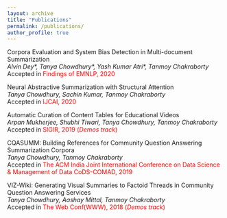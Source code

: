 ```yaml
---
layout: archive
title: "Publications"
permalink: /publications/
author_profile: true
---
```

Corpora Evaluation and System Bias Detection in Multi-document Summarization \
*Alvin Dey\*, Tanya Chowdhury\*, Yash Kumar Atri\*, Tanmoy Chakraborty*\
Accepted in <span style="color:red">Findings of EMNLP, 2020</span>

Neural Abstractive Summarization with Structural Attention\
*Tanya Chowdhury, Sachin Kumar, Tanmoy Chakraborty*\
Accepted in <span style="color:red">IJCAI, 2020</span>


Automatic Curation of Content Tables for Educational Videos\
*Arpan Mukherjee, Shubhi Tiwari, Tanya Chowdhury, Tanmoy Chakraborty*\
Accepted in <span style="color:red">SIGIR, 2019 (*Demos track*)</span>

CQASUMM: Building References for Community Question Answering Summarization Corpora\
*Tanya Chowdhury, Tanmoy Chakraborty*\
Accepted in <span style="color:red">The ACM India Joint International Conference on Data Science & Management of Data CoDS-COMAD, 2019</span>

VIZ-Wiki: Generating Visual Summaries to Factoid Threads in Community Question Answering Services\
*Tanya Chowdhury, Aashay Mittal, Tanmoy Chakraborty*\
Accepted in <span style="color:red">The Web Conf(WWW), 2018 (*Demos track*)</span>
